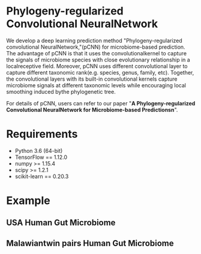 # Phylogeny-regularized Convolutional NeuralNetwork
We develop a deep learning prediction method "Phylogeny-regularized convolutional NeuralNetwork,"(pCNN) for microbiome-based prediction. The advantage of pCNN is that it uses the convolutionalkernel to capture the signals of microbiome  species  with close  evolutionary relationship in a localreceptive field. Moreover, pCNN uses different convolutional layer to capture different taxonomic rank(e.g. species, genus, family, etc). Together, the convolutional layers with its built-in convolutional kernels capture microbiome signals at different taxonomic levels while encouraging local smoothing induced bythe phylogenetic tree.

For details of pCNN, users can refer to our paper "**A Phylogeny-regularized Convolutional NeuralNetwork for Microbiome-based Predictionsn**".

# Requirements

- Python 3.6 (64-bit)
- TensorFlow == 1.12.0
- numpy >= 1.15.4
- scipy >= 1.2.1
- scikit-learn == 0.20.3

# Example
## USA Human Gut Microbiome
## Malawiantwin pairs Human Gut Microbiome

